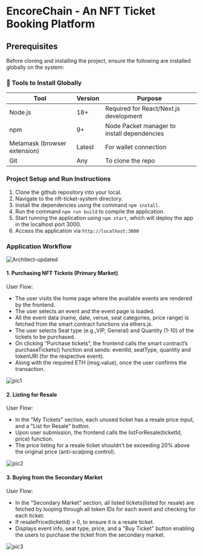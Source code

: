 # EncoreChain - An NFT Ticket Booking Platform

## Prerequisites
Before cloning and installing the project, ensure the following are installed globally on the system:

### 🔧 Tools to Install Globally

| Tool | Version | Purpose |
| ---- | ------- | ------- |
| Node.js | 18+ | Required for React/Next.js development |
| npm | 9+ | Node Packet manager to install dependencies |
| Metamask (browser extension) | Latest |	For wallet connection |
| Git |	Any |	To clone the repo |

### Project Setup and Run Instructions

1. Clone the github repository into your local.
2. Navigate to the nft-ticket-system directory.
3. Install the dependencies using the command `npm install`.
4. Run the command `npm run build` to compile the application.
5. Start running the application using `npm start`, which will deploy the app in the localhost port 3000.
6. Access the application via `http://localhost:3000`

### Application Workflow

![Architect-updated](https://github.com/user-attachments/assets/47b91122-54c8-41a8-ad47-6519f590a0db)

#### 1. Purchasing NFT Tickets (Primary Market)

User Flow:
 - The user visits the home page where the available events are rendered by the frontend.
 - The user selects an event and the event page is loaded.
 - All the event data (name, date, venue, seat categories, price range) is fetched from the smart contract functions via ethers.js.
 - The user selects Seat type (e.g.,VIP, General) and Quantity (1-10) of the tickets to be purchased.
 - On clicking “Purchase tickets”, the frontend calls the smart contract’s purchaseTickets() function and sends: eventId, seatType, quantity and tokenURI (for the respective event).
 - Along with the required ETH (msg.value), once the user confirms the transaction.

![pic1](https://github.com/user-attachments/assets/7412fd3b-d08f-4c65-85e1-94cbf4d719f5)

#### 2. Listing for Resale

User Flow:
 - In the "My Tickets" section, each unused ticket has a resale price input, and a "List for Resale" button.
 - Upon user submission, the frontend calls the listForResale(ticketId, price) function.
 - The price listing for a resale ticket shouldn't be exceeding 20% above the original price (anti-scalping control). 

![pic2](https://github.com/user-attachments/assets/6091ad5d-7890-45dd-9fe7-cb12f7b31b70)

#### 3. Buying from the Secondary Market

User Flow:
- In the "Secondary Market" section, all listed tickets(listed for resale) are fetched by looping through all token IDs for each event and checking for each ticket:
- If resalePrice(ticketId) > 0, to ensure it is a resale ticket.
- Displays event info, seat type, price, and a "Buy Ticket" button enabling the users to purchase the ticket from the secondary market.

![pic3](https://github.com/user-attachments/assets/b98f7e26-bcf7-4dbb-91ce-d4729207d14f)
